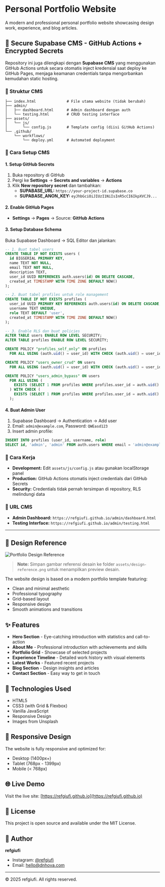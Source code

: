 # Personal Portfolio Website

A modern and professional personal portfolio website showcasing design work, experience, and blog articles.

## 🔐 Secure Supabase CMS - GitHub Actions + Encrypted Secrets

Repository ini juga dilengkapi dengan **Supabase CMS** yang menggunakan GitHub Actions untuk secara otomatis inject kredensial saat deploy ke GitHub Pages, menjaga keamanan credentials tanpa mengorbankan kemudahan static hosting.

### 📁 Struktur CMS

```
├── index.html              # File utama website (tidak berubah)
├── admin/
│   ├── dashboard.html      # Admin dashboard dengan auth
│   └── testing.html        # CRUD testing interface
├── assets/
│   └── js/
│       └── config.js       # Template config (diisi GitHub Actions)
└── .github/
    └── workflows/
        └── deploy.yml      # Automated deployment
```

### 🚀 Cara Setup CMS

#### 1. Setup GitHub Secrets

1. Buka repository di GitHub
2. Pergi ke **Settings** → **Secrets and variables** → **Actions**
3. Klik **New repository secret** dan tambahkan:
   - **SUPABASE_URL:** `https://your-project-id.supabase.co`
   - **SUPABASE_ANON_KEY:** `eyJhbGciOiJIUzI1NiIsInR5cCI6IkpXVCJ9...`

#### 2. Enable GitHub Pages
- **Settings** → **Pages** → Source: **GitHub Actions**

#### 3. Setup Database Schema

Buka Supabase Dashboard → SQL Editor dan jalankan:

```sql
-- 1. Buat tabel users
CREATE TABLE IF NOT EXISTS users (
  id BIGSERIAL PRIMARY KEY,
  name TEXT NOT NULL,
  email TEXT NOT NULL,
  description TEXT,
  user_id UUID REFERENCES auth.users(id) ON DELETE CASCADE,
  created_at TIMESTAMP WITH TIME ZONE DEFAULT NOW()
);

-- 2. Buat tabel profiles untuk role management
CREATE TABLE IF NOT EXISTS profiles (
  user_id UUID PRIMARY KEY REFERENCES auth.users(id) ON DELETE CASCADE,
  username TEXT UNIQUE,
  role TEXT DEFAULT 'user',
  created_at TIMESTAMP WITH TIME ZONE DEFAULT NOW()
);

-- 3. Enable RLS dan buat policies
ALTER TABLE users ENABLE ROW LEVEL SECURITY;
ALTER TABLE profiles ENABLE ROW LEVEL SECURITY;

CREATE POLICY "profiles_self_only" ON profiles
  FOR ALL USING (auth.uid() = user_id) WITH CHECK (auth.uid() = user_id);

CREATE POLICY "users_owner_crud" ON users
  FOR ALL USING (auth.uid() = user_id) WITH CHECK (auth.uid() = user_id);

CREATE POLICY "users_admin_bypass" ON users
  FOR ALL USING (
    EXISTS (SELECT 1 FROM profiles WHERE profiles.user_id = auth.uid() AND profiles.role = 'admin')
  ) WITH CHECK (
    EXISTS (SELECT 1 FROM profiles WHERE profiles.user_id = auth.uid() AND profiles.role = 'admin')
  );
```

#### 4. Buat Admin User

1. Supabase Dashboard → Authentication → Add user
2. Email: `admin@example.com`, Password: `QWEasd123`
3. Insert admin profile:

```sql
INSERT INTO profiles (user_id, username, role)
SELECT id, 'admin', 'admin' FROM auth.users WHERE email = 'admin@example.com';
```

### 🔧 Cara Kerja

- **Development:** Edit `assets/js/config.js` atau gunakan localStorage panel
- **Production:** GitHub Actions otomatis inject credentials dari GitHub Secrets
- **Security:** Credentials tidak pernah tersimpan di repository, RLS melindungi data

### 📱 URL CMS

- **Admin Dashboard:** `https://refgiufi.github.io/admin/dashboard.html`
- **Testing Interface:** `https://refgiufi.github.io/admin/testing.html`

---

## 🎨 Design Reference

![Portfolio Design Reference](assets/design-reference.png)

> **Note:** Simpan gambar referensi desain ke folder `assets/design-reference.png` untuk menampilkan preview desain.

The website design is based on a modern portfolio template featuring:
- Clean and minimal aesthetic
- Professional typography
- Grid-based layout
- Responsive design
- Smooth animations and transitions

## ✨ Features

- **Hero Section** - Eye-catching introduction with statistics and call-to-action
- **About Me** - Professional introduction with achievements and skills
- **Portfolio Grid** - Showcase of selected projects
- **Experience Timeline** - Detailed work history with visual elements
- **Latest Works** - Featured recent projects
- **Blog Section** - Design insights and articles
- **Contact Section** - Easy way to get in touch

## 🚀 Technologies Used

- HTML5
- CSS3 (with Grid & Flexbox)
- Vanilla JavaScript
- Responsive Design
- Images from Unsplash

## 📱 Responsive Design

The website is fully responsive and optimized for:
- Desktop (1400px+)
- Tablet (768px - 1399px)
- Mobile (< 768px)

## 🌐 Live Demo

Visit the live site: [https://refgiufi.github.io](https://refgiufi.github.io)

## 📄 License

This project is open source and available under the MIT License.

## 👤 Author

**refgiufi**
- Instagram: [@refgiufi](https://www.instagram.com/refgiufi)
- Email: hello@dnhova.com

---

© 2025 refgiufi. All rights reserved.
